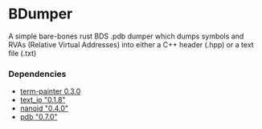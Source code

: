 # BDumper
A simple bare-bones rust BDS .pdb dumper which dumps symbols and RVAs (Relative Virtual Addresses) into either a C++ header (.hpp) or a text file (.txt)

### Dependencies

- [term-painter 0.3.0](https://crates.io/crates/term-painter)
- [text_io "0.1.8"](https://crates.io/crates/text_io)
- [nanoid "0.4.0"](https://crates.io/crates/nanoid)
- [pdb "0.7.0"](https://crates.io/crates/pdb)
